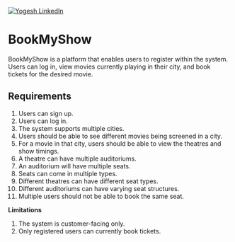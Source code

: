 [![Yogesh LinkedIn](https://img.shields.io/badge/Yogesh-LinkedIn-blue.svg?style=for-the-badge)](https://www.linkedin.com/in/yogesh-verma-221375116/)

# BookMyShow
BookMyShow is a platform that enables users to register within the system. Users can log in, view movies currently playing in their city, and book tickets for the desired movie.

## Requirements
1. Users can sign up.
2. Users can log in.
3. The system supports multiple cities.
4. Users should be able to see different movies being screened in a city.
5. For a movie in that city, users should be able to view the theatres and show timings.
6. A theatre can have multiple auditoriums.
7. An auditorium will have multiple seats.
8. Seats can come in multiple types.
9. Different theatres can have different seat types.
10. Different auditoriums can have varying seat structures.
11. Multiple users should not be able to book the same seat.

**Limitations**
1. The system is customer-facing only.
2. Only registered users can currently book tickets.
